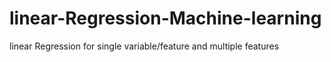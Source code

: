 # linear-Regression-Machine-learning
linear Regression for single variable/feature and multiple features
